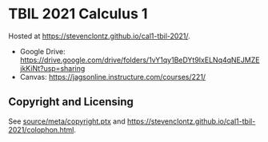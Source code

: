 # TBIL 2021 Calculus 1

Hosted at <https://stevenclontz.github.io/cal1-tbil-2021/>.

- Google Drive: https://drive.google.com/drive/folders/1vY1qy1BeDYt9IxELNq4qNEJMZEjkKiNt?usp=sharing
- Canvas: https://jagsonline.instructure.com/courses/221/

## Copyright and Licensing

See [source/meta/copyright.ptx](source/meta/copyright.ptx) and
<https://stevenclontz.github.io/cal1-tbil-2021/colophon.html>.
